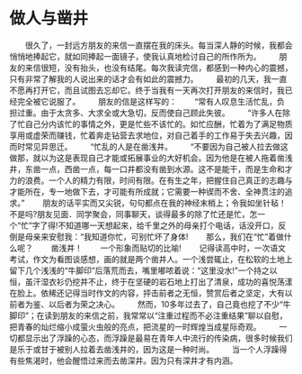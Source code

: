# 做人与凿井
　　很久了，一封远方朋友的来信一直摆在我的床头。每当深人静的时候，我都会悄悄地捧起它，就如同捧起一面镜子，使我认真地检讨自己的所作所为。 
　　朋友的来信很短，没有抬头，也没有结尾。每次我读完信，都感到一种内心的震撼，只有非常了解我的人说出来的话才会有如此的震撼力。 
　　最初的几天，我一直不愿再打开它，而且试图去忘却它。终于当我有一天再次打开朋友的来信时，我已经完全被它说服了。 
　　朋友的信是这样写的： 
　　“常有人叹息生活忙乱，负担过重。由于太贪多、大求全或大急切，反而使自己顾此失彼。 
　　“许多人在除了忙自己分内该忙的事情之外，更是忙些不该忙的。如忙应酬，忙着为了满足物质享用或虚荣而赚钱，忙着奔走钻营去求地位，对自己着手的工作易于失去兴趣，因而时常见异思迁。 
　　“忙乱的人是在凿浅井。 
　　“不要因为自己被人拉去做这做那，就以为这是表现自己才能或拓展事业的大好机会。因为他是在被人拖着凿浅井，东凿一点，西凿一点，每一口井都没有凿到水源。这不是能干，而是生命和才力的浪费。一个人的精力有限，时间有限。在有生之年，把握住自己真正的志趣与才能所在，专一地做下去，才可能有所成就；它需要一种锲而不舍、全神贯注的追求。” 
　　朋友的话平实而又尖锐，句句都点在我的神经末梢上；令我如坐针毡！不是吗?朋友见面．同学聚会，同事聊天，谈得最多的除了忙还是忙，怎一个“忙”字了得!不知道哪一天想起来，给千里之外的母亲打个电话，话没开口，反倒是母亲来安慰我：“我知道你忙，可别忙坏了身体! 
　　那么，我们在“忙”着做什么呢？ 
　　凿浅井！ 
　　一个形象而贴切的比喻! 
　　记得读高中时，一次语文考试，作文为看图谈感想，画的就是两个凿井人。一个浅尝辄止，在松软的土地上留下几个浅浅的“牛脚印”后落荒而去，嘴里嘟哝着说：“这里没水!”一个持之以恒，虽汗湿衣衫仍挖井不止，终于在坚硬的岩石地上打出了清泉，成功的喜悦荡漾在脸上。依稀还记得当时作文的内容，抨击前者之无恒，赞赏后者之坚定，大有以前者为鉴、以后者为荣之决心。 
　　然而，10多年过去了，自己竟也挖了不少“牛脚印”；在读到朋友的来信之前，我常常以“注重过程而不必注重结果”聊以自慰，把青春的灿烂缩小成萤火虫般的亮点，把流星的一时辉煌当成星际奇观。 
　　一切都显示出了浮躁的心态，而浮躁是最易在青年人中流行的传染病，很多时候我们是乐于或甘于被别人拉着去凿浅井的，因为这是一种时尚。 
　　当一个人浮躁得有些焦渴时，他会醒悟过来而去凿深井。因为只有深井才有内涵。
 